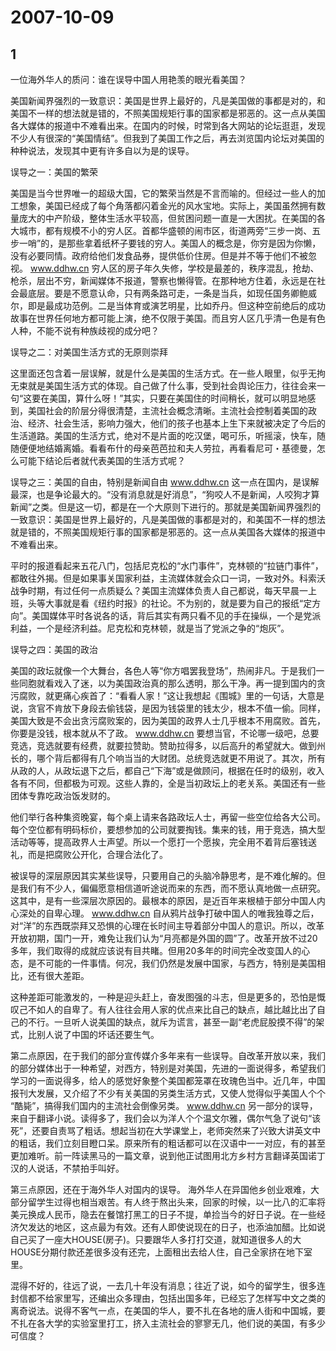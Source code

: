 # 2007-10-09

## 1

一位海外华人的质问：谁在误导中国人用艳羡的眼光看美国？


美国新闻界强烈的一致意识：美国是世界上最好的，凡是美国做的事都是对的，和美国不一样的想法就是错的，不照美国规矩行事的国家都是邪恶的。这一点从美国各大媒体的报道中不难看出来。在国内的时候，时常到各大网站的论坛逛逛，发现不少人有很深的“美国情结”。但我到了美国工作之后，再去浏览国内论坛对美国的种种说法，发现其中更有许多自以为是的误导。 

误导之一：美国的繁荣 

美国是当今世界唯一的超级大国，它的繁荣当然是不言而喻的。但经过一些人的加工想象，美国已经成了每个角落都闪着金光的风水宝地。实际上，美国虽然拥有数量庞大的中产阶级，整体生活水平较高，但贫困问题一直是一大困扰。在美国的各大城市，都有规模不小的穷人区。首都华盛顿的闹市区，街道两旁“三步一岗、五步一哨”的，是那些拿着纸杯子要钱的穷人。美国人的概念是，你穷是因为你懒，没有必要同情。政府给他们发食品券，提供低价住房。但是并不等于他们不被忽视。 www.ddhw.cn  穷人区的房子年久失修，学校是最差的，秩序混乱，抢劫、枪杀，层出不穷，新闻媒体不报道，警察也懒得管。在那种地方住着，永远是在社会最底层。要是不愿意认命，只有两条路可走，一条是当兵，如现任国务卿鲍威尔，即是最成功范例。二是当体育或演艺明星，比如乔丹。但这种空前绝后的成功故事在世界任何地方都可能上演，绝不仅限于美国。而且穷人区几乎清一色是有色人种，不能不说有种族歧视的成分吧？ 

误导之二：对美国生活方式的无原则崇拜 

这里面还包含着一层误解，就是什么是美国的生活方式。在一些人眼里，似乎无拘无束就是美国生活方式的体现。自己做了什么事，受到社会舆论压力，往往会来一句“这要在美国，算什么呀！”其实，只要在美国住的时间稍长，就可以明显地感到，美国社会的阶层分得很清楚，主流社会概念清晰。主流社会控制着美国的政治、经济、社会生活，影响力强大，他们的孩子也基本上生下来就被决定了今后的生活道路。美国的生活方式，绝对不是片面的吃汉堡，喝可乐，听摇滚，快车，随随便便地结婚离婚。看看布什的母亲芭芭拉和夫人劳拉，再看看尼可・基德曼，怎么可能下结论后者就代表美国的生活方式呢？ 

误导之三：美国的自由，特别是新闻自由  www.ddhw.cn  这一点在国内，是误解最深，也是争论最大的。“没有消息就是好消息”，“狗咬人不是新闻，人咬狗才算新闻”之类。但是这一切，都是在一个大原则下进行的。那就是美国新闻界强烈的一致意识：美国是世界上最好的，凡是美国做的事都是对的，和美国不一样的想法就是错的，不照美国规矩行事的国家都是邪恶的。这一点从美国各大媒体的报道中不难看出来。

平时的报道看起来五花八门，包括尼克松的“水门事件”，克林顿的“拉链门事件”，都敢往外揭。但是如果事关国家利益，主流媒体就会众口一词，一致对外。科索沃战争时期，有过任何一点质疑么？美国主流媒体负责人自己都说，每天早晨一上班，头等大事就是看《纽约时报》的社论。不为别的，就是要为自己的报纸“定方向”。美国媒体平时各说各的话，背后其实有两只看不见的手在操纵，一个是党派利益，一个是经济利益。尼克松和克林顿，就是当了党派之争的“炮灰”。 

误导之四：美国的政治 

美国的政坛就像一个大舞台，各色人等“你方唱罢我登场”，热闹非凡。于是我们一些同胞就看戏入了迷，以为美国政治真的那么透明，那么干净。再一提到国内的贪污腐败，就更痛心疾首了：“看看人家！”这让我想起《围城》里的一句话，大意是说，贪官不肯放下身段去偷钱袋，是因为钱袋里的钱太少，根本不值一偷。同样，美国大致是不会出贪污腐败案的，因为美国的政界人士几乎根本不用腐败。首先，你要是没钱，根本就从不了政。  www.ddhw.cn  要想当官，不论哪一级吧，总要竞选，竞选就要有经费，就要拉赞助。赞助拉得多，以后高升的希望就大。做到州长的，哪个背后都得有几个响当当的大财团。总统竞选就更不用说了。其次，所有从政的人，从政坛退下之后，都自己“下海”或是做顾问，根据在任时的级别，收入各有不同，但都极为可观。这些人靠的，全是当初政坛上的老关系。美国还有一些团体专靠吃政治饭发财的。

他们举行各种集资晚宴，每个桌上请来各路政坛人士，再留一些空位给各大公司。每个空位都有明码标价，要想参加的公司就要掏钱。集来的钱，用于竞选，搞大型活动等等，提高政界人士声望。所以一个愿打一个愿挨，完全用不着背后塞钱送礼，而是把腐败公开化，合理合法化了。 

被误导的深层原因其实某些误导，只要用自己的头脑冷静思考，是不难化解的。但是我们有不少人，偏偏愿意相信道听途说而来的东西，而不愿认真地做一点研究。这其中，是有一些深层次原因的。最根本的原因，是近百年来根植于部分中国人内心深处的自卑心理。  www.ddhw.cn  自从鸦片战争打破中国人的唯我独尊之后，对“洋”的东西既崇拜又恐惧的心理在长时间主导着部分中国人的意识。所以，改革开放初期，国门一开，难免让我们认为“月亮都是外国的圆”了。改革开放不过20多年，我们取得的成就应该说有目共睹。但用20多年的时间完全改变国人的心态，是不可能的一件事情。何况，我们仍然是发展中国家，与西方，特别是美国相比，还有很大差距。 

这种差距可能激发的，一种是迎头赶上，奋发图强的斗志，但是更多的，恐怕是慨叹己不如人的自卑了。有人往往会用人家的优点来比自己的缺点，越比越比出了自己的不行。一旦听人说美国的缺点，就斥为谎言，甚至一副“老虎屁股摸不得”的架式，比别人说了中国的坏话还要生气。 

第二点原因，在于我们的部分宣传媒介多年来有一些误导。自改革开放以来，我们的部分媒体出于一种希望，对西方，特别是对美国，先进的一面说得多，希望我们学习的一面说得多，给人的感觉好象整个美国都笼罩在玫瑰色当中。近几年，中国报刊大发展，又介绍了不少有关美国的另类生活方式，又使人觉得似乎美国人个个 “酷毙”，搞得我们国内的主流社会倒像另类。  www.ddhw.cn  另一部分的误导，来自于翻译小说。读得多了，我们会以为洋人个个温文尔雅，偶尔气急了说句“该死”，还要自责骂了粗话。想起当初在大学课堂上，老师突然来了兴致大讲英文中的粗话，我们立刻目瞪口呆。原来所有的粗话都可以在汉语中一一对应，有的甚至更加难听。前一阵读黑马的一篇文章，说到他正试图用北方乡村方言翻译英国诺丁汉的人说话，不禁拍手叫好。 

第三点原因，还在于海外华人对国内的误导。 海外华人在异国他乡创业艰难，大部分留学生过得也相当艰苦。有人终于熬出头来，回家的时候，以一比八的汇率将美元换成人民币，隐去在餐馆打黑工的日子不提，单捡当今的好日子说。在一些经济欠发达的地区，这点最为有效。还有人即使说现在的日子，也添油加醋。比如说自己买了一座大HOUSE(房子)。只要跟华人多打打交道，就知道很多人的大HOUSE分期付款还差很多没有还完，上面租出去给人住，自己全家挤在地下室里。 

混得不好的，往远了说，一去几十年没有消息；往近了说，如今的留学生，很多连封信都不给家里写，还编出众多理由，包括出国多年，已经忘了怎样写中文之类的离奇说法。说得不客气一点，在美国的华人，要不扎在各地的唐人街和中国城，要不扎在各大学的实验室里打工，挤入主流社会的寥寥无几，他们说的美国，有多少可信度？




